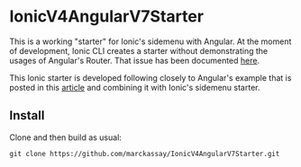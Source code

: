 # IonicV4AngularV7Starter

This is a working "starter" for Ionic's sidemenu with Angular. At the moment of development, Ionic CLI creates a starter without demonstrating the usages of Angular's Router. That issue has been documented [here](https://github.com/ionic-team/starters/issues/603).

This Ionic starter is developed following closely to Angular's example that is posted in this [article](https://angular.io/guide/router#the-sample-application) and combining it with Ionic's sidemenu starter.

## Install

Clone and then build as usual:
```shell
git clone https://github.com/marckassay/IonicV4AngularV7Starter.git
```
